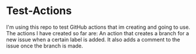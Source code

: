 # Test-Actions
I'm using this repo to test GitHub actions that im creating and going to use. 
The actions I have created so far are:
  An action that creates a branch for a new issue when a certain label is added. It also adds a comment to the issue once the branch is made.


